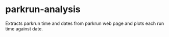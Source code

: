 # parkrun-analysis
 Extracts parkrun time and dates from parkrun web page and plots each run time against date.
